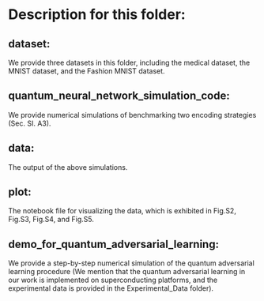 # Description for this folder:

## dataset: 
We provide three datasets in this folder, including the medical dataset, the MNIST dataset, and the Fashion MNIST dataset.

## quantum_neural_network_simulation_code: 
We provide numerical simulations of benchmarking two encoding strategies (Sec. SI. A3).

## data: 
The output of the above simulations.

## plot: 
The notebook file for visualizing the data, which is exhibited in Fig.S2, Fig.S3, Fig.S4, and Fig.S5.

## demo_for_quantum_adversarial_learning: 
We provide a step-by-step numerical simulation of the quantum adversarial learning procedure (We mention that the quantum adversarial learning in our work is implemented on superconducting platforms, and the experimental data is provided in the Experimental_Data folder).
